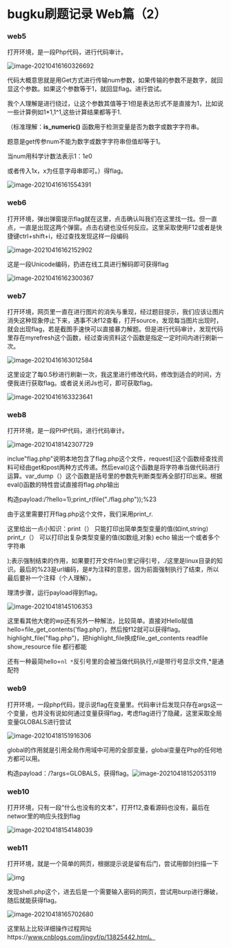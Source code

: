 # bugku刷题记录 Web篇（2）

### web5

打开环境，是一段Php代码，进行代码审计。



![image-20210416160326692](C:\Users\16068\AppData\Roaming\Typora\typora-user-images\image-20210416160326692.png)

代码大概意思就是用Get方式进行传输num参数，如果传输的参数不是数字，就回显这个参数。如果这个参数等于1，就回显flag。进行尝试。

我个人理解是进行绕过，让这个参数其值等于1但是表达形式不是直接为1，比如说一些计算例如1*1,1^1,这些计算结果都等于1.

（标准理解：**is_numeric()** 函数用于检测变量是否为数字或数字字符串。

题意是get传参num不能为数字或数字字符串但值却等于1。

当num用科学计数法表示1：1*e*0

或者传入1x，x为任意字母串即可。）得flag。

![image-20210416161554391](C:\Users\16068\AppData\Roaming\Typora\typora-user-images\image-20210416161554391.png)

### web6

打开环境，弹出弹窗提示flag就在这里，点击确认叫我们在这里找一找。但一直点，一直是出现这两个弹窗。点击右键也没任何反应。这里采取使用F12或者是快捷键ctrl+shift+i，经过查找发现这样一段编码

![image-20210416162152902](C:\Users\16068\AppData\Roaming\Typora\typora-user-images\image-20210416162152902.png)

这是一段Unicode编码，扔进在线工具进行解码即可获得flag

![image-20210416162300367](C:\Users\16068\AppData\Roaming\Typora\typora-user-images\image-20210416162300367.png)

### web7

打开环境，网页里一直在进行图片的消失与重现，经过题目提示，我们应该让图片消失这种现象停止下来，遇事不决f12查看，打开source，发现每当图片出现时，就会出现flag，若是截图手速快可以直接暴力解题。但是进行代码审计，发现代码里存在myrefresh这个函数，经过查询资料这个函数是指定一定时间内进行刷新一次。

![image-20210416163012584](C:\Users\16068\AppData\Roaming\Typora\typora-user-images\image-20210416163012584.png)

这里设定了每0.5秒进行刷新一次，我这里进行修改代码，修改到适合的时间，方便我进行获取flag。或者说关闭Js也可，即可获取flag。

![image-20210416163323641](C:\Users\16068\AppData\Roaming\Typora\typora-user-images\image-20210416163323641.png)



### web8

打开环境，是一段PHP代码，进行代码审计。

![image-20210418142307729](C:\Users\16068\AppData\Roaming\Typora\typora-user-images\image-20210418142307729.png)

inclue"flag.php"说明本地包含了flag.php这个文件，request[]这个函数经查找资料可经由get和post两种方式传递。然后eval()这个函数是将字符串当做代码进行运算。var_dump（）这个函数是括号里的参数先判断类型再全部打印出来。根据eval()函数的特性尝试直接将flag.php输出

构造payload:/?hello=1);print_r(file("./flag.php"));%23

由于这里需要打开flag.php这个文件，我们采用print_r.

这里给出一点小知识：print（）  只能打印出简单类型变量的值(如int,string)  
print_r（） 可以打印出复杂类型变量的值(如数组,对象) 
echo   输出一个或者多个字符串

);表示强制结束的作用，如果要打开文件file()里记得引号，./这里是linux目录的知识。最后的%23是url编码，是#为注释的意思，因为前面强制执行了结束，所以最后要补一个注释（个人理解）。

理清步骤，运行payload得到flag。

![image-20210418145106353](C:\Users\16068\AppData\Roaming\Typora\typora-user-images\image-20210418145106353.png)

这里看其他大佬的wp还有另外一种解法，比较简单。直接对Hello赋值hello=file_get_contents('flag.php')，然后按f12就可以获得flag。highlight_file("flag.php")，把highlight_file换成file_get_contents  readfile  show_resource file 都行都能

还有一种最简hello=`nl *`反引号里的会被当做代码执行,nl是带行号显示文件,*是通配符

### web9

打开环境，一段php代码，提示说flag在变量里。代码审计后发现只存在args这一个变量，也并没有说如何通过变量获得flag，考虑flag进行了隐藏，这里采取全局变量GLOBALS进行尝试

![image-20210418151916306](C:\Users\16068\AppData\Roaming\Typora\typora-user-images\image-20210418151916306.png)

global的作用就是引用全局作用域中可用的全部变量，global变量在Php的任何地方都可以用。

构造payload：/?args=GLOBALS，获得flag。![image-20210418152053119](C:\Users\16068\AppData\Roaming\Typora\typora-user-images\image-20210418152053119.png)

### web10

打开环境，只有一段“什么也没有的文本”，打开f12,查看源码也没有，最后在networ里的响应头找到flag

![image-20210418154148039](C:\Users\16068\AppData\Roaming\Typora\typora-user-images\image-20210418154148039.png)

### web11

打开环境，就是一个简单的网页，根据提示说是留有后门，尝试用御剑扫描一下

![img](https://img2020.cnblogs.com/blog/1961333/202010/1961333-20201016111346458-1920392867.png)

发现shell.php这个，进去后是一个需要输入密码的网页，尝试用burp进行爆破，随后就能获得flag。

![image-20210418165702680](C:\Users\16068\AppData\Roaming\Typora\typora-user-images\image-20210418165702680.png)

这里贴上比较详细操作过程网址https://www.cnblogs.com/jingvf/p/13825442.html。





